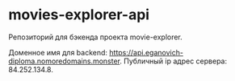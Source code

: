 # movies-explorer-api
Репозиторий для бэкенда проекта movie-explorer.

Доменное имя для backend: https://api.eganovich-diploma.nomoredomains.monster.
Публичный ip адрес сервера: 84.252.134.8.
